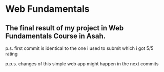 # Web Fundamentals 

The final result of my project in Web Fundamentals Course in Asah. 
---
p.s. first commit is identical to the one i used to submit which i got 5/5 rating 

p.p.s. changes of this simple web app might happen in the next commits
